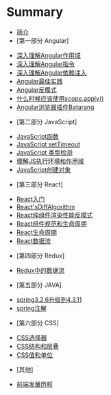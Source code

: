 # Summary

* [简介](README.md)
* [第一部分 Angular]
 - [深入理解Angular作用域](Angular/深入理解Angular作用域.md)
 - [深入理解Angular指令](Angular/深入理解Angular指令.md)
 - [深入理解Angular依赖注入](Angular/深入理解Angular依赖注入.md)
 - [Angular最佳实践](Angular/Angular最佳实践.md)
 - [Angular反模式](Angular/Angular反模式.md)
 - [什么时候应该使用$scope.$apply()](Angular/什么时候应该使用$scope.$apply.md)
 - [Angular浏览器插件Batarang](Angular/Angular浏览器插件Batarang.md)
* [第二部分 JavaScript]
 - [JavaScript函数](JavaScript/JavaScriptFunction.md)
 - [JavaScript setTimeout](JavaScript/setTimeout.md)
 - [JavaScript 类型检测](JavaScript/JavaScript类型检测.md)
 - [理解JS执行环境和作用域](JavaScript/理解JS执行环境和作用域.md)
 - [JavaScript创建对象](JavaScript/JavaScript创建对象.md)
* [第三部分 React]
 - [React入门](React/ReactIntroduction.md)
 - [React'sDiffAlgorithm](React/React'sDiffAlgorithm.md)
 - [React纯组件渲染性能反模式](React/ReactPureRender.md)
 - [React组件规范和生命周期](React/ComponentSpecsAndLifecycle.md)
 - [React生命周期](React/ComponentLifecycle.md)
 - [React数据流](React/ReactDataStream.md)
* [第四部分 Redux]
 - [Redux中的数据流](redux/ReduxDataStream.md)
* [第五部分 JAVA]
 - [spring3.2.6升级到4.3.11](JAVA/spring3.2.6升级到4.3.11.md)
 - [spring注解](JAVA/spring注解.md)
* [第六部分 CSS]
 - [CSS选择器](CSS/CSS选择器.md)
 - [CSS结构和层叠](CSS/CSS结构和层叠.md)
 - [CSS值和单位](CSS/CSS值和单位.md)
* [其他]
 - [前端发展历程](talk/SomethingAboutFontEnd.md)
 
